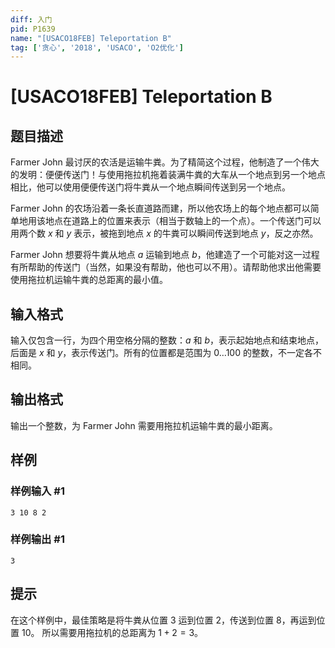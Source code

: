```yaml
---
diff: 入门
pid: P1639
name: "[USACO18FEB] Teleportation B"
tag: ['贪心', '2018', 'USACO', 'O2优化']
---
```

# [USACO18FEB] Teleportation B
## 题目描述

Farmer John 最讨厌的农活是运输牛粪。为了精简这个过程，他制造了一个伟大的发明：便便传送门！与使用拖拉机拖着装满牛粪的大车从一个地点到另一个地点相比，他可以使用便便传送门将牛粪从一个地点瞬间传送到另一个地点。

Farmer John 的农场沿着一条长直道路而建，所以他农场上的每个地点都可以简单地用该地点在道路上的位置来表示（相当于数轴上的一个点）。一个传送门可以用两个数 $x$ 和 $y$ 表示，被拖到地点 $x$ 的牛粪可以瞬间传送到地点 $y$，反之亦然。

Farmer John 想要将牛粪从地点 $a$ 运输到地点 $b$，他建造了一个可能对这一过程有所帮助的传送门（当然，如果没有帮助，他也可以不用）。请帮助他求出他需要使用拖拉机运输牛粪的总距离的最小值。 
## 输入格式

输入仅包含一行，为四个用空格分隔的整数：$a$ 和 $b$，表示起始地点和结束地点，后面是 $x$ 和 $y$，表示传送门。所有的位置都是范围为 $0\ldots 100$ 的整数，不一定各不相同。
## 输出格式

输出一个整数，为 Farmer John 需要用拖拉机运输牛粪的最小距离。 
## 样例

### 样例输入 #1
```
3 10 8 2
```
### 样例输出 #1
```
3
```
## 提示

在这个样例中，最佳策略是将牛粪从位置 $3$ 运到位置 $2$，传送到位置 $8$，再运到位置 $10$。 所以需要用拖拉机的总距离为 $1 + 2 = 3$。
